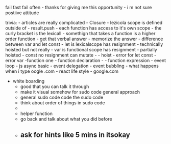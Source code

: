 fail fast fail often
    - thanks for giving me this opportunity 
    - i m not sure 
postiive attitude 

trivia:
    - articles are really complicated
    - Closure
        - lezicola scope is defined outside of 
        - result.push
        - each function has access to it's own scope 
        - the curly bracket is the lexicall
        - somethign that takes a function is a higher order function
        - get that verbal answer 
        - memorize the answer
    - difference between var and let const 
        - let is lexicalscope has resignment
            - technically hoisted but not really
        - var is functional scope has resignment
            - partially hoisted
        - const no resignment can mutate
            - 
    - hoist 
        - error for let const 
        - error var 
        -function one 
        - function declaration
                - 
        - function expression 
    - event loop 
        - js async basic
    - event delegation 
        - event bubbling
    - what happens when i type oogle .com 
    - react life style 
    - google.com

- white boarding 
    - good that you can talk it through
    - make it visual somehow for sudo code general approach
    - general sudo code code the sudo code 
    - think about order of things in sudo code 
    - 
    - helper function
    - go back and talk about what you did before 
    - ask for hints like 5 mins in itsokay
        - 




